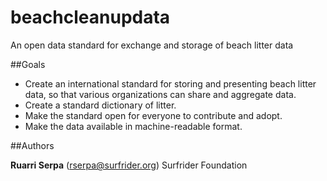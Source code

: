 # beachcleanupdata
An open data standard for exchange and storage of beach litter data

##Goals

 - Create an international standard for storing and presenting beach litter data, so that various organizations can share and aggregate data.
 - Create a standard dictionary of litter.
 - Make the standard open for everyone to contribute and adopt. 
 - Make the data available in machine-readable format. 

 ##Authors

 **Ruarri Serpa** (rserpa@surfrider.org) Surfrider Foundation
